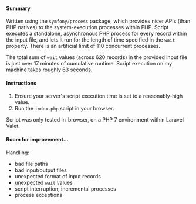 #### Summary

Written using the `symfony/process` package, which provides nicer APIs (than PHP natives) to the system-execution processes within PHP. Script executes a standalone, asynchronous PHP process for every record within the input file, and lets it run for the length of time specified in the `wait` property. There is an artificial limit of 110 concurrent processes. 

The total sum of `wait` values (across 620 records) in the provided input file is just over 17 minutes of cumulative runtime. Script execution on my machine takes roughly 63 seconds.

#### Instructions

1. Ensure your server's script execution time is set to a reasonably-high value.
2. Run the `index.php` script in your browser.

Script was only tested in-browser, on a PHP 7 environment within Laravel Valet.

#### Room for improvement...

Handling:

- bad file paths
- bad input/output files
- unexpected format of input records
- unexpected `wait` values
- script interruption; incremental processes
- process exceptions


